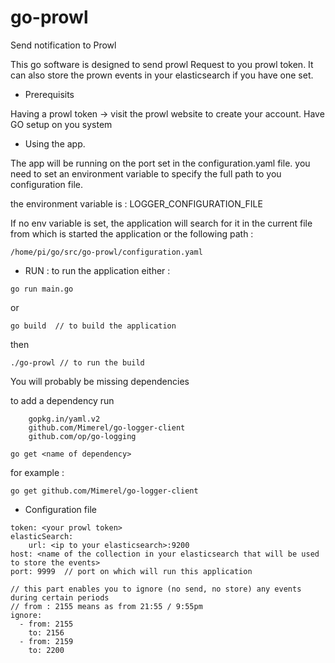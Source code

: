 # go-prowl
Send notification to Prowl

This go software is designed to send prowl Request to you prowl token.
It can also store the prown events in your elasticsearch if you have one set.

* Prerequisits

Having a prowl token -> visit the prowl website to create your account.
Have GO setup on you system


* Using the app.

The app will be running on the port set in the configuration.yaml file.
you need to set an environment variable to specify the full path to you configuration file.

the environment variable is : LOGGER_CONFIGURATION_FILE

If no env variable is set, the application will search for it in the current file from 
which is started the application or the following path : 
```
/home/pi/go/src/go-prowl/configuration.yaml
```

* RUN : to run the application either : 
```
go run main.go
```
or
```
go build  // to build the application
```
then 
```
./go-prowl // to run the build
```

You will probably be missing dependencies

to add a dependency run 
```
	gopkg.in/yaml.v2
	github.com/Mimerel/go-logger-client
   	github.com/op/go-logging
```

```
go get <name of dependency>
```

for example : 
```
go get github.com/Mimerel/go-logger-client
```

* Configuration file

```
token: <your prowl token>
elasticSearch:
    url: <ip to your elasticsearch>:9200
host: <name of the collection in your elasticsearch that will be used to store the events>
port: 9999  // port on which will run this application

// this part enables you to ignore (no send, no store) any events during certain periods
// from : 2155 means as from 21:55 / 9:55pm 
ignore:
  - from: 2155
    to: 2156
  - from: 2159
    to: 2200
```